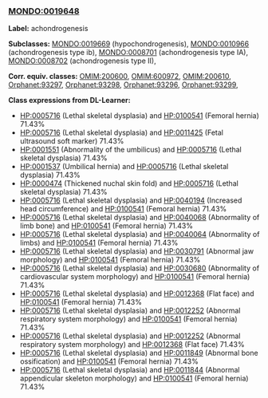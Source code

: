 
### [MONDO:0019648](http://purl.obolibrary.org/obo/MONDO_0019648)
**Label:** achondrogenesis

**Subclasses:** [MONDO:0019669](http://purl.obolibrary.org/obo/MONDO_0019669) (hypochondrogenesis), [MONDO:0010966](http://purl.obolibrary.org/obo/MONDO_0010966) (achondrogenesis type ib), [MONDO:0008701](http://purl.obolibrary.org/obo/MONDO_0008701) (achondrogenesis type IA), [MONDO:0008702](http://purl.obolibrary.org/obo/MONDO_0008702) (achondrogenesis type II), 

**Corr. equiv. classes:** [OMIM:200600](http://purl.obolibrary.org/obo/OMIM_200600), [OMIM:600972](http://purl.obolibrary.org/obo/OMIM_600972), [OMIM:200610](http://purl.obolibrary.org/obo/OMIM_200610), [Orphanet:93297](http://www.orpha.net/ORDO/Orphanet_93297), [Orphanet:93298](http://www.orpha.net/ORDO/Orphanet_93298), [Orphanet:93296](http://www.orpha.net/ORDO/Orphanet_93296), [Orphanet:93299](http://www.orpha.net/ORDO/Orphanet_93299), 

**Class expressions from DL-Learner:**

- [HP:0005716](http://purl.obolibrary.org/obo/HP_0005716) (Lethal skeletal dysplasia) and [HP:0100541](http://purl.obolibrary.org/obo/HP_0100541) (Femoral hernia) 71.43%
- [HP:0005716](http://purl.obolibrary.org/obo/HP_0005716) (Lethal skeletal dysplasia) and [HP:0011425](http://purl.obolibrary.org/obo/HP_0011425) (Fetal ultrasound soft marker) 71.43%
- [HP:0001551](http://purl.obolibrary.org/obo/HP_0001551) (Abnormality of the umbilicus) and [HP:0005716](http://purl.obolibrary.org/obo/HP_0005716) (Lethal skeletal dysplasia) 71.43%
- [HP:0001537](http://purl.obolibrary.org/obo/HP_0001537) (Umbilical hernia) and [HP:0005716](http://purl.obolibrary.org/obo/HP_0005716) (Lethal skeletal dysplasia) 71.43%
- [HP:0000474](http://purl.obolibrary.org/obo/HP_0000474) (Thickened nuchal skin fold) and [HP:0005716](http://purl.obolibrary.org/obo/HP_0005716) (Lethal skeletal dysplasia) 71.43%
- [HP:0005716](http://purl.obolibrary.org/obo/HP_0005716) (Lethal skeletal dysplasia) and [HP:0040194](http://purl.obolibrary.org/obo/HP_0040194) (Increased head circumference) and [HP:0100541](http://purl.obolibrary.org/obo/HP_0100541) (Femoral hernia) 71.43%
- [HP:0005716](http://purl.obolibrary.org/obo/HP_0005716) (Lethal skeletal dysplasia) and [HP:0040068](http://purl.obolibrary.org/obo/HP_0040068) (Abnormality of limb bone) and [HP:0100541](http://purl.obolibrary.org/obo/HP_0100541) (Femoral hernia) 71.43%
- [HP:0005716](http://purl.obolibrary.org/obo/HP_0005716) (Lethal skeletal dysplasia) and [HP:0040064](http://purl.obolibrary.org/obo/HP_0040064) (Abnormality of limbs) and [HP:0100541](http://purl.obolibrary.org/obo/HP_0100541) (Femoral hernia) 71.43%
- [HP:0005716](http://purl.obolibrary.org/obo/HP_0005716) (Lethal skeletal dysplasia) and [HP:0030791](http://purl.obolibrary.org/obo/HP_0030791) (Abnormal jaw morphology) and [HP:0100541](http://purl.obolibrary.org/obo/HP_0100541) (Femoral hernia) 71.43%
- [HP:0005716](http://purl.obolibrary.org/obo/HP_0005716) (Lethal skeletal dysplasia) and [HP:0030680](http://purl.obolibrary.org/obo/HP_0030680) (Abnormality of cardiovascular system morphology) and [HP:0100541](http://purl.obolibrary.org/obo/HP_0100541) (Femoral hernia) 71.43%
- [HP:0005716](http://purl.obolibrary.org/obo/HP_0005716) (Lethal skeletal dysplasia) and [HP:0012368](http://purl.obolibrary.org/obo/HP_0012368) (Flat face) and [HP:0100541](http://purl.obolibrary.org/obo/HP_0100541) (Femoral hernia) 71.43%
- [HP:0005716](http://purl.obolibrary.org/obo/HP_0005716) (Lethal skeletal dysplasia) and [HP:0012252](http://purl.obolibrary.org/obo/HP_0012252) (Abnormal respiratory system morphology) and [HP:0100541](http://purl.obolibrary.org/obo/HP_0100541) (Femoral hernia) 71.43%
- [HP:0005716](http://purl.obolibrary.org/obo/HP_0005716) (Lethal skeletal dysplasia) and [HP:0012252](http://purl.obolibrary.org/obo/HP_0012252) (Abnormal respiratory system morphology) and [HP:0012368](http://purl.obolibrary.org/obo/HP_0012368) (Flat face) 71.43%
- [HP:0005716](http://purl.obolibrary.org/obo/HP_0005716) (Lethal skeletal dysplasia) and [HP:0011849](http://purl.obolibrary.org/obo/HP_0011849) (Abnormal bone ossification) and [HP:0100541](http://purl.obolibrary.org/obo/HP_0100541) (Femoral hernia) 71.43%
- [HP:0005716](http://purl.obolibrary.org/obo/HP_0005716) (Lethal skeletal dysplasia) and [HP:0011844](http://purl.obolibrary.org/obo/HP_0011844) (Abnormal appendicular skeleton morphology) and [HP:0100541](http://purl.obolibrary.org/obo/HP_0100541) (Femoral hernia) 71.43%



